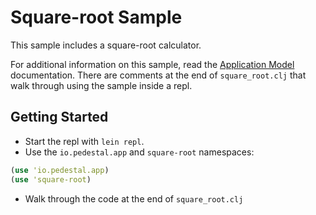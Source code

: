 # Square-root Sample

This sample includes a square-root calculator.

For additional information on this sample, read the
[Application Model](http://pedestal.io/documentation/application-model/) 
documentation. There are comments at the end of `square_root.clj` that 
walk through using the sample inside a repl.

## Getting Started

* Start the repl with `lein repl`.
* Use the `io.pedestal.app` and `square-root` namespaces:

```clojure
(use 'io.pedestal.app)
(use 'square-root)
```

* Walk through the code at the end of `square_root.clj`

